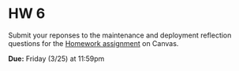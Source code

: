 # HW 6

Submit your reponses to the maintenance and deployment reflection questions for the [Homework  assignment](https://canvas.vt.edu/courses/145256/assignments/1384324) on Canvas.

**Due:** Friday (3/25) at 11:59pm